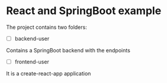# React and SpringBoot example

The project contains two folders:

- [ ] backend-user

Contains a SpringBoot backend with the endpoints

- [ ] frontend-user

It is a create-react-app application
